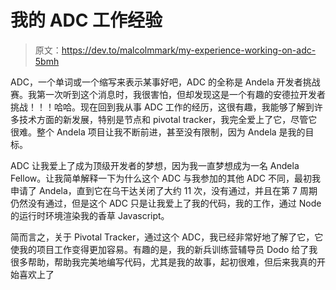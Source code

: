 # 我的 ADC 工作经验

> 原文：<https://dev.to/malcolmmark/my-experience-working-on-adc-5bmh>

ADC，一个单词或一个缩写来表示某事好吧，ADC 的全称是 Andela 开发者挑战赛。我第一次听到这个消息时，我很害怕，但却发现这是一个有趣的安德拉开发者挑战！！！哈哈。现在回到我从事 ADC 工作的经历，这很有趣，我能够了解到许多技术方面的新发展，特别是节点和 pivotal tracker，我完全爱上了它，尽管它很难。整个 Andela 项目让我不断前进，甚至没有限制，因为 Andela 是我的目标。

ADC 让我爱上了成为顶级开发者的梦想，因为我一直梦想成为一名 Andela Fellow。让我简单解释一下为什么这个 ADC 与我参加的其他 ADC 不同，最初我申请了 Andela，直到它在乌干达关闭了大约 11 次，没有通过，并且在第 7 周期仍然没有通过，但是这个 ADC 只是让我爱上了我的代码，我的工作，通过 Node 的运行时环境渲染我的香草 Javascript。

简而言之，关于 Pivotal Tracker，通过这个 ADC，我已经非常好地了解了它，它使我的项目工作变得更加容易。有趣的是，我的新兵训练营辅导员 Dodo 给了我很多帮助，帮助我完美地编写代码，尤其是我的故事，起初很难，但后来我真的开始喜欢上了